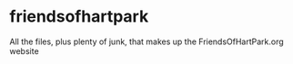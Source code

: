 friendsofhartpark
=================

All the files, plus plenty of junk, that makes up the FriendsOfHartPark.org website